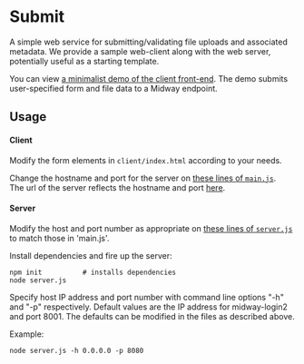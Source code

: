 # Submit

A simple web service for submitting/validating file uploads and associated
metadata.  We provide a sample web-client along with the web server,
potentially useful as a starting template.

You can view [a minimalist demo of the client front-end](http://rcc-uchicago.github.io/submit/). The demo submits user-specified form and file data to a Midway endpoint.


## Usage


#### Client

Modify the form elements in `client/index.html` according to your needs.

Change the hostname and port for the server on [these lines of `main.js`](https://github.com/rcc-uchicago/submit/blob/master/client/main.js#L4-5).  
The url of the server reflects the hostname and port [here](https://github.com/rcc-uchicago/submit/blob/master/client/main.js#L58). 

#### Server

Modify the host and port number as appropriate on [these lines of `server.js`  ](https://github.com/rcc-uchicago/submit/blob/master/server/server.js#L4-5) to match those in 'main.js'.

Install dependencies and fire up the server:

```
npm init          # installs dependencies
node server.js
```
Specify host IP address and port number with command line options "-h" and "-p" respectively. Default values are the IP address for midway-login2 and port 8001. The defaults can be modified in the files as described above.

Example:
```
node server.js -h 0.0.0.0 -p 8080
```
